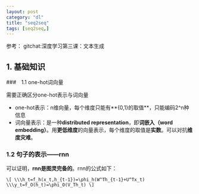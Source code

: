 ```yaml
---
layout: post
category: "dl"
title: "seq2seq"
tags: [seq2seq,]
---
```



参考： gitchat:深度学习第三课：文本生成

## 1. 基础知识

###　1.1 one-hot词向量

需要正确区分one-hot表示与词向量

+ one-hot表示：n维向量，每个维度只能有**{0,1}的取值**，只能编码2^n种信息
+ 词向量表示：是一种**distributed representation**，即**词嵌入（word embedding）**。用**更低维度**的向量表示，每个维度的取值是**实数**。可以对抗**维度灾难**。

### 1.2 句子的表示——rnn

可以证明，**rnn是图灵完备的**。rnn的公式如下：

`\[
\\\h_t=f_h(x_t,h_{t-1})=\phi_h(W^Th_{t-1}+U^Tx_t)
\\\y_t=f_O(h_t)=\phi_O(V_Th_t)
\]`
